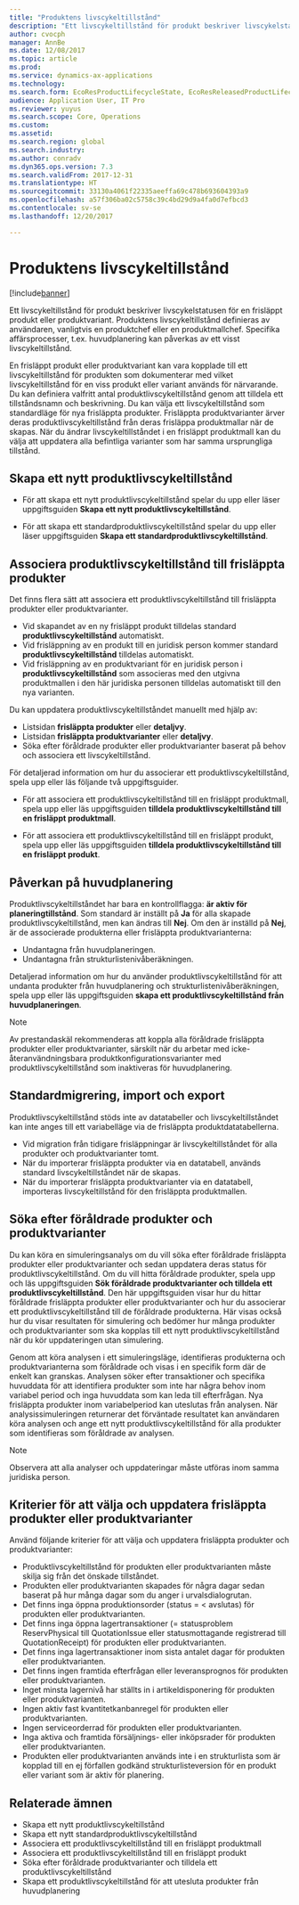 ```yaml
---
title: "Produktens livscykeltillstånd"
description: "Ett livscykeltillstånd för produkt beskriver livscykelstatusen för en frisläppt produkt eller produktvariant."
author: cvocph
manager: AnnBe
ms.date: 12/08/2017
ms.topic: article
ms.prod: 
ms.service: dynamics-ax-applications
ms.technology: 
ms.search.form: EcoResProductLifecycleState, EcoResReleasedProductLifecycleStateChanges
audience: Application User, IT Pro
ms.reviewer: yuyus
ms.search.scope: Core, Operations
ms.custom: 
ms.assetid: 
ms.search.region: global
ms.search.industry: 
ms.author: conradv
ms.dyn365.ops.version: 7.3
ms.search.validFrom: 2017-12-31
ms.translationtype: HT
ms.sourcegitcommit: 33130a4061f22335aeeffa69c478b693604393a9
ms.openlocfilehash: a57f306ba02c5758c39c4bd29d9a4fa0d7efbcd3
ms.contentlocale: sv-se
ms.lasthandoff: 12/20/2017

---
```


# <a name="product-lifecycle-state"></a>Produktens livscykeltillstånd 

[!include[banner](../includes/banner.md)]


Ett livscykeltillstånd för produkt beskriver livscykelstatusen för en frisläppt produkt eller produktvariant. Produktens livscykeltillstånd definieras av användaren, vanligtvis en produktchef eller en produktmallchef. Specifika affärsprocesser, t.ex. huvudplanering kan påverkas av ett visst livscykeltillstånd.   
 
En frisläppt produkt eller produktvariant kan vara kopplade till ett livscykeltillstånd för produkten som dokumenterar med vilket livscykeltillstånd för en viss produkt eller variant används för närvarande. Du kan definiera valfritt antal produktlivscykeltillstånd genom att tilldela ett tillståndsnamn och beskrivning. Du kan välja ett livscykeltillstånd som standardläge för nya frisläppta produkter. Frisläppta produktvarianter ärver deras produktlivscykeltillstånd från deras frisläppa produktmallar när de skapas. När du ändrar livscykeltillståndet i en frisläppt produktmall kan du välja att uppdatera alla befintliga varianter som har samma ursprungliga tillstånd.  

## <a name="create-a-new-product-lifecycle-state"></a>Skapa ett nytt produktlivscykeltillstånd 
 
- För att skapa ett nytt produktlivscykeltillstånd spelar du upp eller läser uppgiftsguiden **Skapa ett nytt produktlivscykeltillstånd**. 

-  För att skapa ett standardproduktlivscykeltillstånd spelar du upp eller läser uppgiftsguiden **Skapa ett standardproduktlivscykeltillstånd**.   

## <a name="associate-product-lifecycle-states-to-released-products"></a>Associera produktlivscykeltillstånd till frisläppta produkter  

Det finns flera sätt att associera ett produktlivscykeltillstånd till frisläppta produkter eller produktvarianter.

-  Vid skapandet av en ny frisläppt produkt tilldelas standard **produktlivscykeltillstånd** automatiskt. 
-  Vid frisläppning av en produkt till en juridisk person kommer standard **produktlivscykeltillstånd** tilldelas automatiskt. 
-  Vid frisläppning av en produktvariant för en juridisk person i **produktlivscykeltillstånd** som associeras med den utgivna produktmallen i den här juridiska personen tilldelas automatiskt till den nya varianten. 

Du kan uppdatera produktlivscykeltillståndet manuellt med hjälp av: 

-    Listsidan **frisläppta produkter** eller **detaljvy**. 
-  Listsidan **frisläppta produktvarianter** eller **detaljvy**. 
-  Söka efter föråldrade produkter eller produktvarianter baserat på behov och associera ett livscykeltillstånd.  

För detaljerad information om hur du associerar ett produktlivscykeltillstånd, spela upp eller läs följande två uppgiftsguider.

-  För att associera ett produktlivscykeltillstånd till en frisläppt produktmall, spela upp eller läs uppgiftsguiden **tilldela produktlivscykeltillstånd till en frisläppt produktmall**. 

-  För att associera ett produktlivscykeltillstånd till en frisläppt produkt, spela upp eller läs uppgiftsguiden **tilldela produktlivscykeltillstånd till en frisläppt produkt**. 

## <a name="impact-on-master-planning"></a>Påverkan på huvudplanering 

Produktlivscykeltillståndet har bara en kontrollflagga: **är aktiv för planeringtillstånd**. Som standard är inställt på **Ja** för alla skapade produktlivscykeltillstånd, men kan ändras till **Nej**. Om den är inställd på **Nej**, är de associerade produkterna eller frisläppta produktvarianterna: 

-  Undantagna från huvudplaneringen. 
-  Undantagna från strukturlistenivåberäkningen. 

Detaljerad information om hur du använder produktlivscykeltillstånd för att undanta produkter från huvudplanering och strukturlistenivåberäkningen, spela upp eller läs uppgiftsguiden **skapa ett produktlivscykeltillstånd från huvudplaneringen**.

> [!NOTE]
> Av prestandaskäl rekommenderas att koppla alla föråldrade frisläppta produkter eller produktvarianter, särskilt när du arbetar med icke-återanvändningsbara produktkonfigurationsvarianter med produktlivscykeltillstånd som inaktiveras för huvudplanering.  
 
## <a name="default-migration-import-and-export"></a>Standardmigrering, import och export 

Produktlivscykeltillstånd stöds inte av datatabeller och livscykeltillståndet kan inte anges till ett variabelläge via de frisläppta produktdatatabellerna.

-  Vid migration från tidigare frisläppningar är livscykeltillståndet för alla produkter och produktvarianter tomt.  
-  När du importerar frisläppta produkter via en datatabell, används standard livscykeltillståndet när de skapas.  
-  När du importerar frisläppta produktvarianter via en datatabell, importeras livscykeltillstånd för den frisläppta produktmallen.   
 
## <a name="find-obsolete-products-and-products-variants"></a>Söka efter föråldrade produkter och produktvarianter 
 
Du kan köra en simuleringsanalys om du vill söka efter föråldrade frisläppta produkter eller produktvarianter och sedan uppdatera deras status för produktlivscykeltillstånd. Om du vill hitta föråldrade produkter, spela upp och läs uppgiftsguiden **Sök föråldrade produktvarianter och tilldela ett produktlivscykeltillstånd**. Den här uppgiftsguiden visar hur du hittar föråldrade frisläppta produkter eller produktvarianter och hur du associerar ett produktlivscykeltillstånd till de föråldrade produkterna. Här visas också hur du visar resultaten för simulering och bedömer hur många produkter och produktvarianter som ska kopplas till ett nytt produktlivscykeltillstånd när du kör uppdateringen utan simulering.  
 
Genom att köra analysen i ett simuleringsläge, identifieras produkterna och produktvarianterna som föråldrade och visas i en specifik form där de enkelt kan granskas. Analysen söker efter transaktioner och specifika huvuddata för att identifiera produkter som inte har några behov inom variabel period och inga huvuddata som kan leda till efterfrågan. Nya frisläppta produkter inom variabelperiod kan uteslutas från analysen. När analysissimuleringen returnerar det förväntade resultatet kan användaren köra analysen och ange ett nytt produktlivscykeltillstånd för alla produkter som identifieras som föråldrade av analysen.  
 
> [!NOTE]
> Observera att alla analyser och uppdateringar måste utföras inom samma juridiska person.  
 
## <a name="criteria-to-select-and-update-released-products-or-product-variants"></a>Kriterier för att välja och uppdatera frisläppta produkter eller produktvarianter 
 
Använd följande kriterier för att välja och uppdatera frisläppta produkter och produktvarianter: 

-    Produktlivscykeltillstånd för produkten eller produktvarianten måste skilja sig från det önskade tillståndet. 
-  Produkten eller produktvarianten skapades för några dagar sedan baserat på hur många dagar som du anger i urvalsdialogrutan. 
-  Det finns inga öppna produktionsorder (status = < avslutas) för produkten eller produktvarianten. 
-  Det finns inga öppna lagertransaktioner (= statusproblem ReservPhysical till QuotationIssue eller statusmottagande registrerad till QuotationReceipt) för produkten eller produktvarianten. 
-  Det finns inga lagertransaktioner inom sista antalet dagar för produkten eller produktvarianten. 
-  Det finns ingen framtida efterfrågan eller leveransprognos för produkten eller produktvarianten.  
-  Inget minsta lagernivå har ställts in i artikeldisponering för produkten eller produktvarianten. 
-  Ingen aktiv fast kvantitetkanbanregel för produkten eller produktvarianten.  
-  Ingen serviceorderrad för produkten eller produktvarianten. 
-  Inga aktiva och framtida försäljnings- eller inköpsrader för produkten eller produktvarianten. 
-  Produkten eller produktvarianten används inte i en strukturlista som är kopplad till en ej förfallen godkänd strukturlisteversion för en produkt eller variant som är aktiv för planering.

## <a name="related-topics"></a>Relaterade ämnen

-  Skapa ett nytt produktlivscykeltillstånd
-  Skapa ett nytt standardproduktlivscykeltillstånd
-  Associera ett produktlivscykeltillstånd till en frisläppt produktmall
-  Associera ett produktlivscykeltillstånd till en frisläppt produkt
-  Söka efter föråldrade produktvarianter och tilldela ett produktlivscykeltillstånd
-  Skapa ett produktlivscykeltillstånd för att utesluta produkter från huvudplanering

